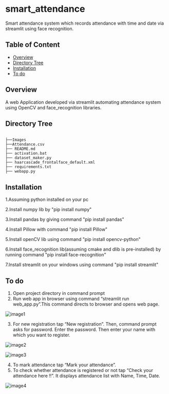 ﻿# smart_attendance
Smart attendance system which records attendance with time and date via streamlit using face recognition.



## Table of Content
  * [Overview](#overview)
  * [Directory Tree](#directory-tree)
  * [Installation](#installation)
  * [To do](#to-do)
  



## Overview
A web Application developed via streamlit automating attendance system using OpenCV and face_recognition libraries. 

## Directory Tree 
```

├──Images
├──Attendance.csv
├── README.md
├── activation.bat
├── dataset_maker.py
├── haarcascade_frontalface_default.xml
├── requirements.txt
├── webapp.py
```

## Installation 

1.Assuming python installed on your pc

2.Install numpy lib by 
"pip install numpy"

3.Install pandas by giving command
"pip install pandas"

4.Install Pillow with command
"pip install Pillow"

5.Install openCV lib using command
  "pip install opencv-python"
  
6.Install face_recognition lib(assuming cmake and dlib is pre-installed) by running command
  "pip install face-recognition"
  
7.Install streamlit on your windows using command
  "pip install streamlit"
  
  
## To do

1.	Open project directory in command prompt
2.	Run web app in browser using command “streamlit run web_app.py”.This command directs to browser and opens web page.

![image1](https://user-images.githubusercontent.com/105556144/170809221-afa1b331-8db1-4775-a132-42119039a43f.png)

3.	For new registration tap “New registration”. Then, command prompt asks for password. Enter the password.
Then enter your name with which you want to register.

![image2](https://user-images.githubusercontent.com/105556144/170809251-f415f2c2-a3a9-452d-9c04-bfac96c98fdb.png)

![image3](https://user-images.githubusercontent.com/105556144/170809259-2d7760fc-173e-48c9-9db6-f328d76f02a0.png)

4.	To mark attendance tap “Mark your attendance”.
5.	To check whether attendance is registered or not tap “Check your attendance here !!”. It displays attendance list with Name, Time, Date.

![image4](https://user-images.githubusercontent.com/105556144/170809271-4dab28c8-99c2-4456-9b7b-7883487ff612.png)




 





 

